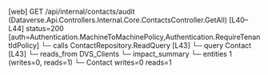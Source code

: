 [web] GET /api/internal/contacts/audit  (Dataverse.Api.Controllers.Internal.Core.ContactsController.GetAll)  [L40–L44] status=200 [auth=Authentication.MachineToMachinePolicy,Authentication.RequireTenantIdPolicy]
  └─ calls ContactRepository.ReadQuery [L43]
  └─ query Contact [L43]
    └─ reads_from DVS_Clients
  └─ impact_summary
    └─ entities 1 (writes=0, reads=1)
      └─ Contact writes=0 reads=1

